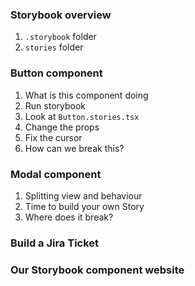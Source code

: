 ### Storybook overview
1. `.storybook` folder
2. `stories` folder


### Button component
1. What is this component doing
2. Run storybook 
3. Look at `Button.stories.tsx`
4. Change the props
5. Fix the cursor
6. How can we break this?

### Modal component
1. Splitting view and behaviour
2. Time to build your own Story
3. Where does it break? 



### Build a Jira Ticket



### Our Storybook component website